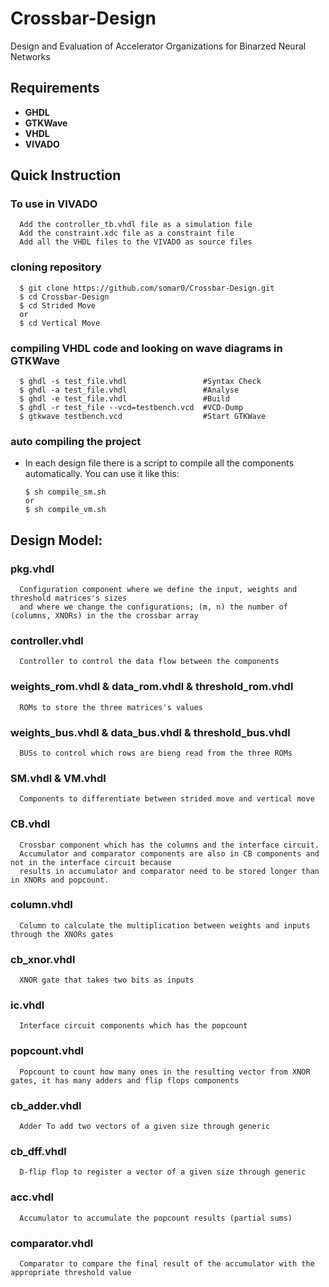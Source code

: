 # Crossbar-Design
Design and Evaluation of Accelerator Organizations for Binarzed Neural Networks

## Requirements
* **GHDL**
* **GTKWave**
* **VHDL**
* **VIVADO**

## Quick Instruction

### To use in VIVADO 
      
      Add the controller_tb.vhdl file as a simulation file
      Add the constraint.xdc file as a constraint file
      Add all the VHDL files to the VIVADO as source files 
      
### cloning repository

      $ git clone https://github.com/somar0/Crossbar-Design.git
      $ cd Crossbar-Design
      $ cd Strided Move
      or
      $ cd Vertical Move

### compiling VHDL code and looking on wave diagrams in GTKWave

      $ ghdl -s test_file.vhdl                 #Syntax Check  
      $ ghdl -a test_file.vhdl                 #Analyse  
      $ ghdl -e test_file.vhdl                 #Build   
      $ ghdl -r test_file --vcd=testbench.vcd  #VCD-Dump  
      $ gtkwave testbench.vcd                  #Start GTKWave  

### auto compiling the project

* In each design file there is a script to compile all the components automatically. You can use it like this:

      $ sh compile_sm.sh
      or
      $ sh compile_vm.sh


## Design Model:

### pkg.vhdl
      Configuration component where we define the input, weights and threshold matrices's sizes 
      and where we change the configurations; (m, n) the number of (columns, XNORs) in the the crossbar array

### controller.vhdl
      Controller to control the data flow between the components

### weights_rom.vhdl & data_rom.vhdl & threshold_rom.vhdl
      ROMs to store the three matrices's values

### weights_bus.vhdl & data_bus.vhdl & threshold_bus.vhdl
      BUSs to control which rows are bieng read from the three ROMs

### SM.vhdl & VM.vhdl
      Components to differentiate between strided move and vertical move 

### CB.vhdl
      Crossbar component which has the columns and the interface circuit.
      Accumulator and comparator components are also in CB components and not in the interface circuit because 
      results in accumulator and comparator need to be stored longer than in XNORs and popcount.

### column.vhdl
      Column to calculate the multiplication between weights and inputs through the XNORs gates

### cb_xnor.vhdl 
      XNOR gate that takes two bits as inputs

### ic.vhdl
      Interface circuit components which has the popcount

### popcount.vhdl
      Popcount to count how many ones in the resulting vector from XNOR gates, it has many adders and flip flops components

### cb_adder.vhdl
      Adder To add two vectors of a given size through generic

### cb_dff.vhdl
      D-flip flop to register a vector of a given size through generic

### acc.vhdl
      Accumulator to accumulate the popcount results (partial sums)

### comparator.vhdl
      Comparator to compare the final result of the accumulator with the appropriate threshold value 



